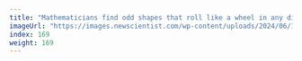 ```yaml
---
title: "Mathematicians find odd shapes that roll like a wheel in any dimension"
imageUrl: "https://images.newscientist.com/wp-content/uploads/2024/06/17150336/SEI_208711372.jpg?width=788"
index: 169
weight: 169
---
```

